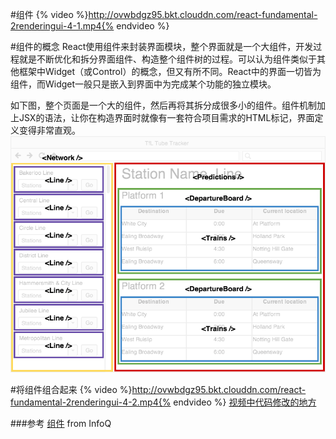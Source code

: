 #组件
{% video %}http://ovwbdgz95.bkt.clouddn.com/react-fundamental-2renderingui-4-1.mp4{% endvideo %}


#组件的概念
React使用组件来封装界面模块，整个界面就是一个大组件，开发过程就是不断优化和拆分界面组件、构造整个组件树的过程。可以认为组件类似于其他框架中Widget（或Control）的概念，但又有所不同。React中的界面一切皆为组件，而Widget一般只是嵌入到界面中为完成某个功能的独立模块。

如下图，整个页面是一个大的组件，然后再将其拆分成很多小的组件。组件机制加上JSX的语法，让你在构造界面时就像有一套符合项目需求的HTML标记，界面定义变得非常直观。
![](/assets/component.png)

#将组件组合起来
{% video %}http://ovwbdgz95.bkt.clouddn.com/react-fundamental-2renderingui-4-2.mp4{% endvideo %}
[视频中代码修改的地方](https://github.com/udacity/reactnd-contacts-complete/commit/069bbfa3f5359849d334a0f58813220291e61dc0)


###参考
[组件](http://www.infoq.com/cn/articles/react-jsx-and-component) from InfoQ